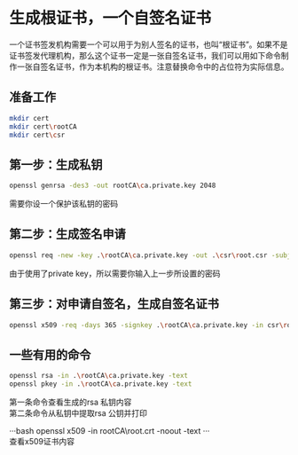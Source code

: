# 生成根证书，一个自签名证书  
一个证书签发机构需要一个可以用于为别人签名的证书，也叫“根证书”。如果不是证书签发代理机构，那么这个证书一定是一张自签名证书，我们可以用如下命令制作一张自签名证书，作为本机构的根证书。注意替换命令中的占位符为实际信息。  
## 准备工作  
```bash
mkdir cert  
mkdir cert\rootCA  
mkdir cert\csr  
```  
## 第一步：生成私钥  
```bash
openssl genrsa -des3 -out rootCA\ca.private.key 2048  
```  
需要你设一个保护该私钥的密码  
## 第二步：生成签名申请  
```bash
openssl req -new -key .\rootCA\ca.private.key -out .\csr\root.csr -subj "/C=CN/O=<你的机构名称>/OU=<机构内部门名称>/CN=<证书所有者的名字，例如域名>/emailAddress=<联系人邮箱>"  
```  
由于使用了private key，所以需要你输入上一步所设置的密码  
## 第三步：对申请自签名，生成自签名证书  
```bash
openssl x509 -req -days 365 -signkey .\rootCA\ca.private.key -in csr\root.csr -out rootCA\root.crt  
```  
## 一些有用的命令  
```bash  
openssl rsa -in .\rootCA\ca.private.key -text  
openssl pkey -in .\rootCA\ca.private.key -text  
```  
第一条命令查看生成的rsa 私钥内容  
第二条命令从私钥中提取rsa 公钥并打印  

···bash
openssl x509 -in rootCA\root.crt -noout -text
···  
查看x509证书内容  

